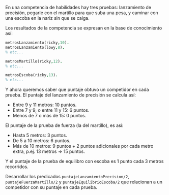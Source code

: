 En una competencia de habilidades hay tres pruebas: lanzamiento de precisión, pegarle con el martillo para que suba una pesa, y caminar con una escoba en la nariz sin que se caiga.

Los resultados de la competencia se expresan en la base de conocimiento así:

```prolog
metrosLanzamiento(ricky,10).
metrosLanzamiento(lowy,8).
% etc...

metrosMartillo(ricky,12).
% etc...

metrosEscoba(ricky,13).
% etc...
```

Y ahora queremos saber que puntaje obtuvo un competidor en cada prueba. El puntaje del lanzamiento de precisión se calcula así:

* Entre 9 y 11 metros: 10 puntos.
* Entre 7 y 9, o entre 11 y 15: 6 puntos.
* Menos de 7 o más de 15: 0 puntos.

El puntaje de la prueba de fuerza (la del martillo), es así:

* Hasta 5 metros: 3 puntos.
* De 5 a 10 metros: 6 puntos.
* Más de 10 metros: 9 puntos + 2 puntos adicionales por cada metro extra, p.ej. 13 metros => 15 puntos.

Y el puntaje de la prueba de equilibro con escoba es 1 punto cada 3 metros recorridos.

Desarrollar los predicados `puntajeLanzamientoPrecision/2`, `puntajeFuerzaMartillo/2` y `puntajeEquilibrioEscoba/2` que relacionan a un competidor con su puntaje en cada prueba.


